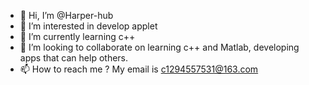 - 👋 Hi, I’m @Harper-hub
- 👀 I’m interested in develop applet
- 🌱 I’m currently learning c++
- 💞️ I’m looking to collaborate on learning c++ and Matlab, developing apps that can help others. 
- 📫 How to reach me ? My email is c1294557531@163.com
<!---
Simy-hub/Simy-hub is a ✨ special ✨ repository because its `README.md` (this file) appears on your GitHub profile.
You can click the Preview link to take a look at your changes.
--->
